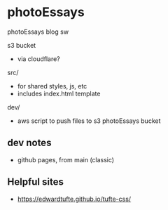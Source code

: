 # photoEssays
photoEssays blog sw

s3 bucket
* via cloudflare?

src/
* for shared styles, js, etc
* includes index.html template

dev/
* aws script to push files to s3 photoEssays bucket



## dev notes
* github pages, from main (classic)

## Helpful sites
* https://edwardtufte.github.io/tufte-css/

